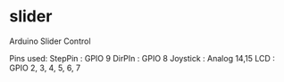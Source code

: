 # slider
Arduino Slider Control 

Pins used:
StepPin : GPIO 9
DirPIn  : GPIO 8
Joystick : Analog 14,15
LCD : GPIO 2, 3, 4, 5, 6, 7
